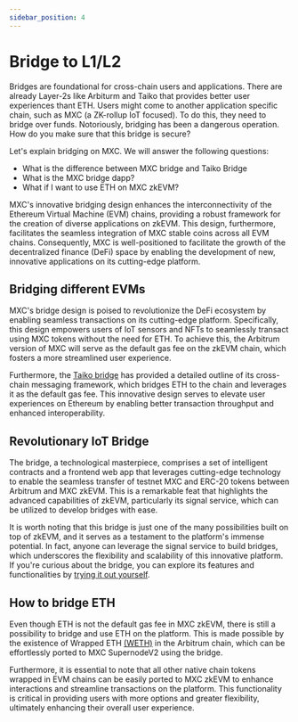 ```yaml
---
sidebar_position: 4
---
```


# Bridge to L1/L2

Bridges are foundational for cross-chain users and applications. There are already Layer-2s like Arbiturm and Taiko that provides better user experiences thant ETH. Users might come to another application specific chain, such as MXC (a ZK-rollup IoT focused). To do this, they need to bridge over funds. Notoriously, bridging has been a dangerous operation. How do you make sure that this bridge is secure?

Let's explain bridging on MXC. We will answer the following questions:

- What is the difference between MXC bridge and Taiko Bridge
- What is the MXC bridge dapp?
- What if I want to use ETH on MXC zkEVM?

MXC's innovative bridging design enhances the interconnectivity of the Ethereum Virtual Machine (EVM) chains, providing a robust framework for the creation of diverse applications on zkEVM. This design, furthermore, facilitates the seamless integration of MXC stable coins across all EVM chains. Consequently, MXC is well-positioned to facilitate the growth of the decentralized finance (DeFi) space by enabling the development of new, innovative applications on its cutting-edge platform.

## Bridging different EVMs

MXC's bridge design is poised to revolutionize the DeFi ecosystem by enabling seamless transactions on its cutting-edge platform. Specifically, this design empowers users of IoT sensors and NFTs to seamlessly transact using MXC tokens without the need for ETH. To achieve this, the Arbitrum version of MXC will serve as the default gas fee on the zkEVM chain, which fosters a more streamlined user experience.

Furthermore, the [Taiko bridge](https://taiko.xyz/docs/concepts/bridging/cross-chain-messaging) has provided a detailed outline of its cross-chain messaging framework, which bridges ETH to the chain and leverages it as the default gas fee. This innovative design serves to elevate user experiences on Ethereum by enabling better transaction throughput and enhanced interoperability.

## Revolutionary IoT Bridge

The bridge, a technological masterpiece, comprises a set of intelligent contracts and a frontend web app that leverages cutting-edge technology to enable the seamless transfer of testnet MXC and ERC-20 tokens between Arbitrum and MXC zkEVM. This is a remarkable feat that highlights the advanced capabilities of zkEVM, particularly its signal service, which can be utilized to develop bridges with ease.

It is worth noting that this bridge is just one of the many possibilities built on top of zkEVM, and it serves as a testament to the platform's immense potential. In fact, anyone can leverage the signal service to build bridges, which underscores the flexibility and scalability of this innovative platform. If you're curious about the bridge, you can explore its features and functionalities by [trying it out yourself](https://wannsee).


## How to bridge ETH

Even though ETH is not the default gas fee in MXC zkEVM, there is still a possibility to bridge and use ETH on the platform. This is made possible by the existence of Wrapped ETH [(WETH)](https://arbiscan.io/token/0x82af49447d8a07e3bd95bd0d56f35241523fbab1) in the Arbitrum chain, which can be effortlessly ported to MXC SupernodeV2 using the bridge.

Furthermore, it is essential to note that all other native chain tokens wrapped in EVM chains can be easily ported to MXC zkEVM to enhance interactions and streamline transactions on the platform. This functionality is critical in providing users with more options and greater flexibility, ultimately enhancing their overall user experience.
